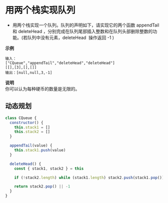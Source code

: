 # 用两个栈实现队列

- 用两个栈实现一个队列。队列的声明如下，请实现它的两个函数 appendTail 和 deleteHead ，分别完成在队列尾部插入整数和在队列头部删除整数的功能。(若队列中没有元素，deleteHead  操作返回 -1 )

**示例**

```
输入：
["CQueue","appendTail","deleteHead","deleteHead"]
[[],[3],[],[]]
输出：[null,null,3,-1]
```

**说明**  
你可以认为每种硬币的数量是无限的。

## 动态规划

```javascript
class CQueue {
  constructor() {
    this.stack1 = []
    this.stack2 = []
  }

  appendTail(value) {
    this.stack1.push(value)
  }

  deleteHead() {
    const { stack1, stack2 } = this

    if (!stack2.length) while (stack1.length) stack2.push(stack1.pop())

    return stack2.pop() || -1
  }
}
```

<CodeTest style="margin-top: 20px;" mode="CQueue" />

<vTalk />
